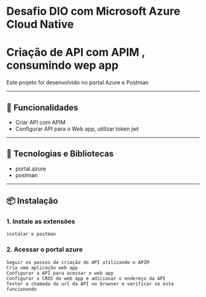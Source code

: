 # Desafio DIO com Microsoft Azure Cloud Native
# Criação de API com APIM , consumindo wep app

Este projeto foi desenvolvido no portal Azure e Postman

---

## 🚀 Funcionalidades

-  Criar API com APIM
-  Configurar API para o Web app, utilizar token jwt
 
---

## 🧰 Tecnologias e Bibliotecas

- portal.azure
- postman


---

## 📦 Instalação

   
### 1. Instale as extensões
    instalar o postman

### 2. Acessar o portal azure
    Seguir os passos de criação do API utilizando o APIM
    Cria uma aplicação web app
    Configurar a API para acessar o web app
    Configurar o CROS do web app e adicionar o endereço da API
    Tester a chamada da url da API no browser e verificar se esta funcionando
    
    
  

     
      

